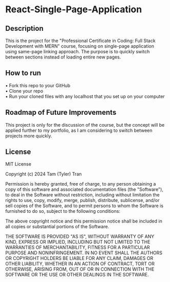 # React-Single-Page-Application

## Description

This is the project for the "Professional Certificate in Coding: Full Stack Development with MERN" course, focusing on single-page application using same-page linking approach. The purpose is to quickly switch between sections instead of loading entire new pages.

## How to run

• Fork this repo to your GitHub <br />
• Clone your repo <br />
• Run your cloned files with any localhost that you set up on your computer

## Roadmap of Future Improvements

This project is only for the discussion of the course, but the concept will be applied further to my portfolio, as I am considering to switch between projects more quickly.

## License

MIT License

Copyright (c) 2024 Tam (Tyler) Tran

Permission is hereby granted, free of charge, to any person obtaining a copy
of this software and associated documentation files (the "Software"), to deal
in the Software without restriction, including without limitation the rights
to use, copy, modify, merge, publish, distribute, sublicense, and/or sell
copies of the Software, and to permit persons to whom the Software is
furnished to do so, subject to the following conditions:

The above copyright notice and this permission notice shall be included in all
copies or substantial portions of the Software.

THE SOFTWARE IS PROVIDED "AS IS", WITHOUT WARRANTY OF ANY KIND, EXPRESS OR
IMPLIED, INCLUDING BUT NOT LIMITED TO THE WARRANTIES OF MERCHANTABILITY,
FITNESS FOR A PARTICULAR PURPOSE AND NONINFRINGEMENT. IN NO EVENT SHALL THE
AUTHORS OR COPYRIGHT HOLDERS BE LIABLE FOR ANY CLAIM, DAMAGES OR OTHER
LIABILITY, WHETHER IN AN ACTION OF CONTRACT, TORT OR OTHERWISE, ARISING FROM,
OUT OF OR IN CONNECTION WITH THE SOFTWARE OR THE USE OR OTHER DEALINGS IN THE
SOFTWARE.
